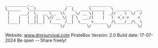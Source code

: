 ```
__________.__               __        __________
\______   \__|___________ _/  |_  ____\______   \ _______  ___
 |     ___/  \_  __ \__  \\   __\/ __ \|    |  _//  _ \  \/  /
 |    |   |  ||  | \// __ \|  | \  ___/|    |   (  <_> >    <
 |____|   |__||__|  (____  /__|  \___  >______  /\____/__/\_ \
                         \/          \/       \/            \/
```
Website: www.dmrsurvival.com                  PirateBox Version: 2.0
Build date: 17-07-2024                        Be open  --  Share freely!
